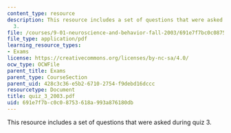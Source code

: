 ```yaml
---
content_type: resource
description: This resource includes a set of questions that were asked during quiz
  3.
file: /courses/9-01-neuroscience-and-behavior-fall-2003/691e7f7bc0c08753618a993a876180db_quiz_3_2003.pdf
file_type: application/pdf
learning_resource_types:
- Exams
license: https://creativecommons.org/licenses/by-nc-sa/4.0/
ocw_type: OCWFile
parent_title: Exams
parent_type: CourseSection
parent_uid: 428c3c36-e5b2-6710-2754-f9debd16dccc
resourcetype: Document
title: quiz_3_2003.pdf
uid: 691e7f7b-c0c0-8753-618a-993a876180db
---
```

This resource includes a set of questions that were asked during quiz 3.